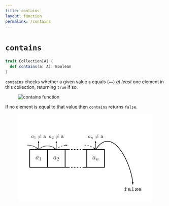 ```yaml
---
title: contains
layout: function
permalink: /contains
---
```


# `contains`

~~~ scala
trait Collection[A] {
  def contains(a: A): Boolean
}
~~~

`contains` checks whether a given value `a` equals (`==`) _at least_ one element in this collection, returning `true` if so.

<figure class="diagram">
  <img src="images/contains.1.svg" alt="contains function">
  <!-- <figcaption class="diagram-desc"></figcaption> -->
</figure>

If no element is equal to that value then `contains` returns `false`.

<figure class="diagram">
  <img src="images/contains.2.svg" alt="contains function">
  <!-- <figcaption class="diagram-desc"></figcaption> -->
</figure>
